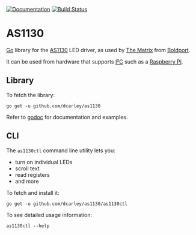 [![Documentation](https://godoc.org/github.com/dcarley/as1130?status.svg)][godoc]
[![Build Status](https://travis-ci.org/dcarley/as1130.svg?branch=master)](https://travis-ci.org/dcarley/as1130)

[godoc]: http://godoc.org/github.com/dcarley/as1130

# AS1130

[Go][] library for the [AS1130][] LED driver, as used by [The Matrix][] from
[Boldport][].

[Go]: https://golang.org/
[AS1130]: http://ams.com/eng/Products/Power-Management/LED-Drivers/AS1130
[The Matrix]: https://www.boldport.com/products/the-matrix/
[Boldport]: http://www.boldport.club/

It can be used from hardware that supports [I²C][] such as a [Raspberry
Pi][].

[I²C]: https://en.wikipedia.org/wiki/I%C2%B2C
[Raspberry Pi]: https://pinout.xyz/pinout/i2c

## Library

To fetch the library:

```
go get -u github.com/dcarley/as1130
```

Refer to [godoc][] for documentation and examples.

## CLI

The `as1130ctl` command line utility lets you:

- turn on individual LEDs
- scroll text
- read registers
- and more

To fetch and install it:

```
go get -u github.com/dcarley/as1130/as1130ctl
```

To see detailed usage information:

```
as1130ctl --help
```
